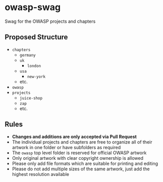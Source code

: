 # owasp-swag

Swag for the OWASP projects and chapters

## Proposed Structure

* `chapters`
  * `germany`
  * `uk`
    * `london`
  * `usa`  
    * `new-york`
  * etc.
* `owasp`
* `projects`
  * `juice-shop`
  * `zap`
  * etc.
  
## Rules

* **Changes and additions are only accepted via Pull Request**
* The individual projects and chapters are free to organize all of their artwork in one folder or have subfolders as required
* The `owasp` top level folder is reserved for official OWASP artwork
* Only original artwork with clear copyright ownership is allowed
* Please only add file formats which are suitable for printing and editing
* Please do not add multiple sizes of the same artwork, just add the highest resolution available
